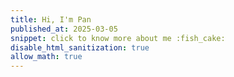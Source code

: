 ```yaml
---
title: Hi, I'm Pan
published_at: 2025-03-05
snippet: click to know more about me :fish_cake:
disable_html_sanitization: true
allow_math: true
---
```


